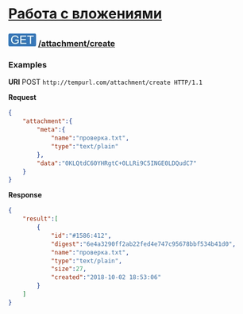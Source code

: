 [Работа с вложениями](../../index.md)
=====================================================

### ![POST](../../../../img/get.png) [/attachment/create](../index.md)

### Examples

**URI** POST `http://tempurl.com/attachment/create HTTP/1.1`

**Request**
```json
{
    "attachment":{
        "meta":{
            "name":"проверка.txt",
            "type":"text/plain"
        },
        "data":"0KLQtdC60YHRgtC+0LLRi9C5INGE0LDQudC7"
    }
}
```

**Response**
```json
{
    "result":[
        {
            "id":"#1586:412",
            "digest":"6e4a3290ff2ab22fed4e747c95678bbf534b41d0",
            "name":"проверка.txt",
            "type":"text/plain",
            "size":27,
            "created":"2018-10-02 18:53:06"
        }
    ]
}
```